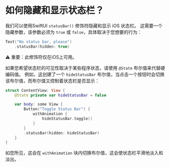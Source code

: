 如何隐藏和显示状态栏？
===

我们可以使用SwiftUI `statusBar()` 修饰符隐藏和显示 iOS 状态栏。 这需要一个隐藏参数，该参数必须为 `true` 或 `false`，具体取决于您想要的行为：

```swift
Text("No status bar, please")
    .statusBar(hidden: true)
```

⚠️ 重要：此修饰符仅在iOS上可用。

如果您希望状态栏的可见性取决于某些程序状态，请使用 `@State` 布尔值来代替硬编码值。 例如，这创建了一个 `hideStatusBar` 布尔值，当点击一个按钮时会切换该布尔值，而布尔值又控制着状态栏是否显示：

```swift
struct ContentView: View {
    @State private var hideStatusBar = false

    var body: some View {
        Button("Toggle Status Bar") {
            withAnimation {
                hideStatusBar.toggle()
            }
        }
        .statusBar(hidden: hideStatusBar)
    }
}
```

如您所见，这会在 `withAnimation` 块内切换布尔值，这会使状态栏平滑地淡入和淡出。